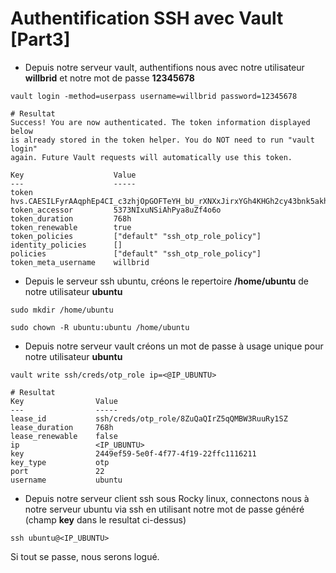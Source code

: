 # Authentification SSH avec Vault [Part3]

- Depuis notre serveur vault, authentifions nous avec notre utilisateur **willbrid** et notre mot de passe **12345678**

```
vault login -method=userpass username=willbrid password=12345678
```

```
# Resultat
Success! You are now authenticated. The token information displayed below
is already stored in the token helper. You do NOT need to run "vault login"
again. Future Vault requests will automatically use this token.

Key                    Value
---                    -----
token                  hvs.CAESILFyrAAqphEp4CI_c3zhjOpGOFTeYH_bU_rXNXxJirxYGh4KHGh2cy43bnk5akhFeFcwOE53eUhEajEwSnN6cmQ
token_accessor         5373NIxuNSiAhPya8uZf4o6o
token_duration         768h
token_renewable        true
token_policies         ["default" "ssh_otp_role_policy"]
identity_policies      []
policies               ["default" "ssh_otp_role_policy"]
token_meta_username    willbrid
```

- Depuis le serveur ssh ubuntu, créons le repertoire **/home/ubuntu** de notre utilisateur **ubuntu**

```
sudo mkdir /home/ubuntu
```

```
sudo chown -R ubuntu:ubuntu /home/ubuntu
```

- Depuis notre serveur vault créons un mot de passe à usage unique pour notre utilisateur **ubuntu**

```
vault write ssh/creds/otp_role ip=<@IP_UBUNTU>
```

```
# Resultat
Key                Value
---                -----
lease_id           ssh/creds/otp_role/8ZuQaQIrZ5qQMBW3RuuRy1SZ
lease_duration     768h
lease_renewable    false
ip                 <IP_UBUNTU>
key                2449ef59-5e0f-4f77-4f19-22ffc1116211
key_type           otp
port               22
username           ubuntu
```

- Depuis notre serveur client ssh sous Rocky linux, connectons nous à notre serveur ubuntu via ssh en utilisant notre mot de passe généré (champ **key** dans le resultat ci-dessus)

```
ssh ubuntu@<IP_UBUNTU>
```

Si tout se passe, nous serons logué.